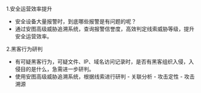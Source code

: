 1.安全运营效率提升
   - 安全设备大量报警时，到底哪些报警是有问题的呢？
   - 通过安图高级威胁追溯系统，查询报警信誉度，高效判定线索威胁等级，提升安全运营效率。

2.黑客行为研判
   - 有可疑黑客行为，可疑文件、IP、域名访问记录时，是否有黑客组织入侵，入侵目的是什么，急需进一步研判。
   - 使用安图高级威胁追溯系统，根据线索进行研判 - 关联分析 - 攻击定性 - 攻击溯源
